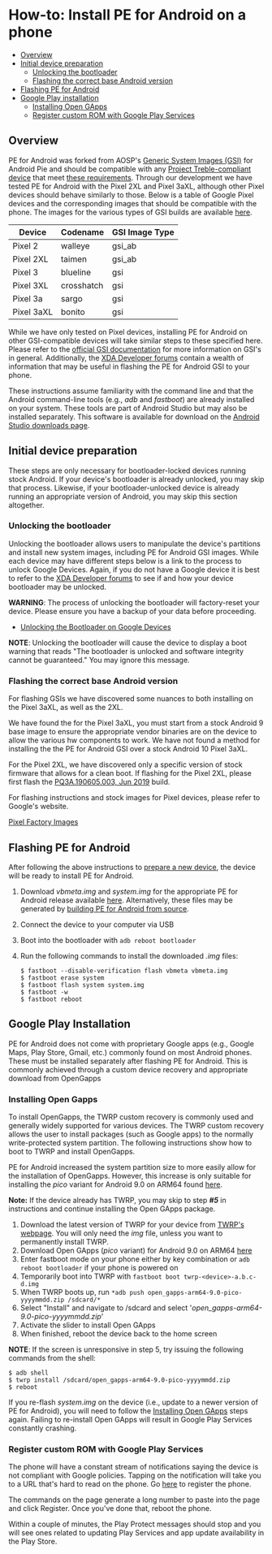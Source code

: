 # How-to: Install PE for Android on a phone

* [Overview](#overview)
* [Initial device preparation](#initial-device-preparation)
    + [Unlocking the bootloader](#unlocking-the-bootloader)
    + [Flashing the correct base Android version](#flashing-the-correct-base-android-version)
* [Flashing PE for Android](#flashing-pe-for-android)
* [Google Play installation](#google-play-installation)
    + [Installing Open GApps](#installing-open-gapps)
    + [Register custom ROM with Google Play Services](#register-custom-rom-with-google-play-services)

## Overview

PE for Android was forked from AOSP's [Generic System Images
(GSI)](https://developer.android.com/topic/generic-system-image) for Android Pie and should be
compatible with any [Project Treble-compliant
device](https://play.google.com/store/apps/details?id=com.kevintresuelo.treble&hl=en_US) that meet
[these requirements](https://source.android.com/setup/build/gsi#flashing-gsis). Through our
development we have tested PE for Android with the Pixel 2XL and Pixel 3aXL, although other
Pixel devices should behave similarly to those. Below is a table of Google Pixel devices
and the corresponding images that should be compatible with the phone. The images for the various
types of GSI builds are available [here](https://github.com/twosixlabs/PE_for_Android/releases).


| Device | Codename | GSI Image Type |
|--------|----------|----------------|
| Pixel 2 | walleye | gsi_ab |
| Pixel 2XL | taimen | gsi_ab |
| Pixel 3 | blueline | gsi|
|Pixel 3XL | crosshatch | gsi |
|Pixel 3a | sargo | gsi |
|Pixel 3aXL | bonito | gsi |


While we have only tested on Pixel devices, installing PE for Android on other GSI-compatible
devices will take similar steps to these specified here. Please refer to the [official GSI
documentation](https://source.android.com/setup/build/gsi) for more information on GSI's
in general. Additionally, the [XDA Developer forums](https://forum.xda-developers.com/) 
contain a wealth of information that may be useful in flashing the PE for Android GSI
to your phone.


These instructions assume familiarity with the command line and that the
Android command-line tools (e.g., _adb_ and _fastboot_) are already installed
on your system.  These tools are part of Android Studio but may also be
installed separately.  This software is available for download on the [Android
Studio downloads page](https://developer.android.com/studio/#downloads).

## Initial device preparation

These steps are only necessary for bootloader-locked devices running stock
Android. If your device's bootloader is already unlocked, you may skip that
process. Likewise, if your bootloader-unlocked device is already running an
appropriate version of Android, you may skip this section altogether.

### Unlocking the bootloader

Unlocking the bootloader allows users to manipulate the device's partitions and
install new system images, including PE for Android GSI images. While each device
may have different steps below is a link to the process to unlock Google Devices.
Again, if you do not have a Google device it is best to refer to the 
[XDA Developer forums](https://forum.xda-developers.com/) to see if and how your
device bootloader may be unlocked.

**WARNING**: The process of unlocking the bootloader will factory-reset your
device. Please ensure you have a backup of your data before proceeding.

* [Unlocking the Bootloader on Google Devices](https://source.android.com/setup/build/running#unlocking-the-bootloader)

**NOTE**: Unlocking the bootloader will cause the device to display a boot
warning that reads "The bootloader is unlocked and software integrity
cannot be guaranteed." You may ignore this message.

### Flashing the correct base Android version

For flashing GSIs we have discovered some nuances to both installing on the Pixel 3aXL,
as well as the 2XL.

We have found the for the Pixel 3aXL, you must start from a stock
Android 9 base image to ensure the appropriate vendor binaries are on the device
to allow the various hw components to work. We have not found a method for installing the 
the PE for Android GSI over a stock Android 10 Pixel 3aXL.

For the Pixel 2XL, we have discovered only a specific version of stock firmware that 
allows for a clean boot. If flashing for the Pixel 2XL, please first flash the
[PQ3A.190605.003, Jun 2019](https://dl.google.com/dl/android/aosp/taimen-pq3a.190605.003-factory-59303ad9.zip)
build.

For flashing instructions and stock images for Pixel devices, please refer to Google's
website.

[Pixel Factory Images](https://developers.google.com/android/images)


## Flashing PE for Android

After following the above instructions to [prepare a new
device](#initial-device-preparation), the device will be ready to install PE
for Android.

1. Download *vbmeta.img* and *system.img* for the appropriate PE for Android
release available
[here](https://github.com/twosixlabs/PE_for_Android/releases). Alternatively,
these files may be generated by [building PE for Android from
source](https://github.com/twosixlabs/PE_for_Android/blob/master/howto/platform/platform.md).
2. Connect the device to your computer via USB
2. Boot into the bootloader with `adb reboot bootloader`
3. Run the following commands to install the downloaded *.img* files:

	```
	$ fastboot --disable-verification flash vbmeta vbmeta.img
	$ fastboot erase system
	$ fastboot flash system system.img
	$ fastboot -w
	$ fastboot reboot
	```

## Google Play Installation

PE for Android does not come with proprietary Google apps (e.g., Google Maps,
Play Store, Gmail, etc.) commonly found on most Android phones. These must
be installed separately after flashing PE for Android. This is commonly achieved
through a custom device recovery and appropriate download from OpenGapps

### Installing Open Gapps

To install OpenGapps, the TWRP custom recovery is commonly used and generally
widely supported for various devices. The TWRP custom recovery allows the user
to install packages (such as Google apps) to the normally write-protected system
partition. The following instructions show how to boot to TWRP and install OpenGapps.

PE for Android increased the system partition size to more easily allow for
the installation of OpenGapps. However, this increase is only suitable for installing
the *pico* variant for Android 9.0 on ARM64 found [here](https://opengapps.org/).

**Note:** If the device already has TWRP, you may skip to step ***#5*** in instructions and 
continue installing the Open GApps package.

1. Download the latest version of TWRP for your device from
[TWRP's webpage](https://twrp.me/Devices/). You will only need the *img* file, unless you want to permanently install TWRP.
2. Download Open GApps (*pico* variant) for Android 9.0 on ARM64 [here](https://opengapps.org/)
3. Enter fastboot mode on your phone either by key combination or `adb reboot bootloader` if your phone is powered on
4. Temporarily boot into TWRP with `fastboot boot twrp-<device>-a.b.c-d.img`
5. When TWRP boots up, run `*adb push open_gapps-arm64-9.0-pico-yyyymmdd.zip /sdcard/*`
6. Select "Install" and navigate to /sdcard and select '*open_gapps-arm64-9.0-pico-yyyymmdd.zip*'
7. Activate the slider to install Open GApps
9. When finished, reboot the device back to the home screen

**NOTE**: If the screen is unresponsive in step 5, try issuing the following
commands from the shell:

```shell
$ adb shell
$ twrp install /sdcard/open_gapps-arm64-9.0-pico-yyyymmdd.zip
$ reboot
```

If you re-flash *system.img* on the device (i.e., update to a newer
version of PE for Android), you will need to follow the [Installing Open GApps](#installing-open-gapps)
steps again. Failing to re-install Open GApps will result in Google Play
Services constantly crashing.

### Register custom ROM with Google Play Services

The phone will have a constant stream of notifications saying the device is not
compliant with Google policies. Tapping on the notification will take you to a
URL that's hard to read on the phone. Go
[here](https://g.co/AndroidDeviceRegistration) to register the phone.

The commands on the page generate a long number to paste into the page and
click Register. Once you've done that, reboot the phone. 

Within a couple of minutes, the Play Protect messages should stop and you will
see ones related to updating Play Services and app update availability in the
Play Store.

